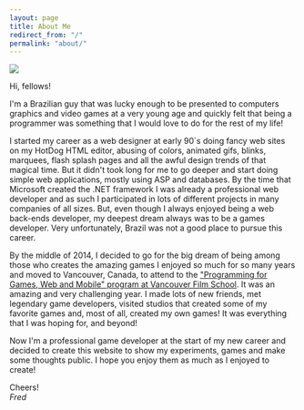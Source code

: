 ```yaml
---
layout: page
title: About Me
redirect_from: "/"
permalink: "about/"
---
```


<img src="{{ site.baseurl }}public/images/about/arrow-on-the-knee.jpg">

Hi, fellows!

I'm a Brazilian guy that was lucky enough to be presented to computers graphics and video games at a very young age and quickly felt that being a programmer was something that I would love to do for the rest of my life!

I started my career as a web designer at early 90`s doing fancy web sites on my HotDog HTML editor, abusing of colors, animated gifs, blinks, marquees, flash splash pages and all the awful design trends of that magical time. But it didn't took long for me to go deeper and start doing simple web applications, mostly using ASP and databases. By the time that Microsoft created the .NET framework I was already a professional web developer and as such I participated in lots of different projects in many companies of all sizes. But, even though I always enjoyed being a web back-ends developer, my deepest dream always was to be a games developer. Very unfortunately, Brazil was not a good place to pursue this career.

By the middle of 2014, I decided to go for the big dream of being among those who creates the amazing games I enjoyed so much for so many years and moved to Vancouver, Canada, to attend to the <a href="https://vfs.edu/programs/programming" target="_blank">"Programming for Games, Web and Mobile" program at Vancouver Film School</a>. It was an amazing and very challenging year. I made lots of new friends, met legendary game developers, visited studios that created some of my favorite games and, most of all, created my own games! It was everything that I was hoping for, and beyond!

Now I'm a professional game developer at the start of my new career and decided to create this website to show my experiments, games and make some thoughts public. I hope you enjoy them as much as I enjoyed to create!

Cheers!  
*Fred*